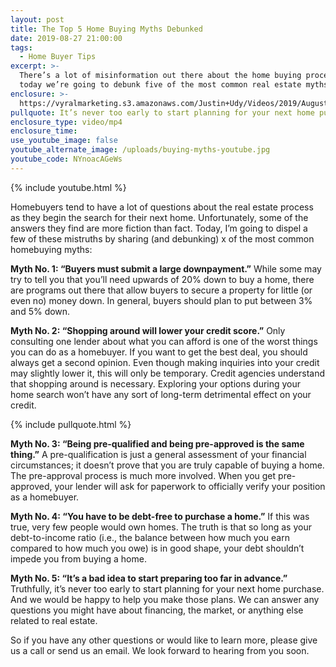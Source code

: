 ```yaml
---
layout: post
title: The Top 5 Home Buying Myths Debunked
date: 2019-08-27 21:00:00
tags:
  - Home Buyer Tips
excerpt: >-
  There’s a lot of misinformation out there about the home buying process, so
  today we’re going to debunk five of the most common real estate myths.
enclosure: >-
  https://vyralmarketing.s3.amazonaws.com/Justin+Udy/Videos/2019/August/The+Top+5+Home+Buying+Myths+Debunked.mp4
pullquote: It’s never too early to start planning for your next home purchase.
enclosure_type: video/mp4
enclosure_time:
use_youtube_image: false
youtube_alternate_image: /uploads/buying-myths-youtube.jpg
youtube_code: NYnoacAGeWs
---
```


{% include youtube.html %}

Homebuyers tend to have a lot of questions about the real estate process as they begin the search for their next home. Unfortunately, some of the answers they find are more fiction than fact. Today, I’m going to dispel a few of these mistruths by sharing (and debunking) x of the most common homebuying myths:&nbsp;

**Myth No. 1: “Buyers must submit a large downpayment.”** While some may try to tell you that you’ll need upwards of 20% down to buy a home, there are programs out there that allow buyers to secure a property for little (or even no) money down. In general, buyers should plan to put between 3% and 5% down.&nbsp;

**Myth No. 2: “Shopping around will lower your credit score.”** Only consulting one lender about what you can afford is one of the worst things you can do as a homebuyer. If you want to get the best deal, you should always get a second opinion. Even though making inquiries into your credit may slightly lower it, this will only be temporary. Credit agencies understand that shopping around is necessary. Exploring your options during your home search won’t have any sort of long-term detrimental effect on your credit.&nbsp;

{% include pullquote.html %}

**Myth No. 3: “Being pre-qualified and being pre-approved is the same thing.”** A pre-qualification is just a general assessment of your financial circumstances; it doesn’t prove that you are truly capable of buying a home. The pre-approval process is much more involved. When you get pre-approved, your lender will ask for paperwork to officially verify your position as a homebuyer.&nbsp;

**Myth No. 4: “You have to be debt-free to purchase a home.”** If this was true, very few people would own homes. The truth is that so long as your debt-to-income ratio (i.e., the balance between how much you earn compared to how much you owe) is in good shape, your debt shouldn’t impede you from buying a home.&nbsp;

**Myth No. 5: “It’s a bad idea to start preparing too far in advance.”** Truthfully, it’s never too early to start planning for your next home purchase. And we would be happy to help you make those plans. We can answer any questions you might have about financing, the market, or anything else related to real estate.&nbsp;

So if you have any other questions or would like to learn more, please give us a call or send us an email. We look forward to hearing from you soon.